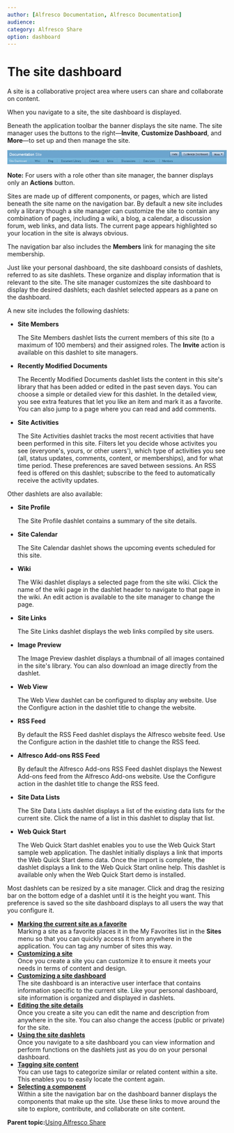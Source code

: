```yaml
---
author: [Alfresco Documentation, Alfresco Documentation]
audience: 
category: Alfresco Share
option: dashboard
---
```


# The site dashboard

A site is a collaborative project area where users can share and collaborate on content.

When you navigate to a site, the site dashboard is displayed.

Beneath the application toolbar the banner displays the site name. The site manager uses the buttons to the right—**Invite**, **Customize Dashboard**, and **More**—to set up and then manage the site.

![Site Banner](../images/SiteBanner.png)

**Note:** For users with a role other than site manager, the banner displays only an **Actions** button.

Sites are made up of different components, or pages, which are listed beneath the site name on the navigation bar. By default a new site includes only a library though a site manager can customize the site to contain any combination of pages, including a wiki, a blog, a calendar, a discussion forum, web links, and data lists. The current page appears highlighted so your location in the site is always obvious.

The navigation bar also includes the **Members** link for managing the site membership.

Just like your personal dashboard, the site dashboard consists of dashlets, referred to as site dashlets. These organize and display information that is relevant to the site. The site manager customizes the site dashboard to display the desired dashlets; each dashlet selected appears as a pane on the dashboard.

A new site includes the following dashlets:

-   **Site Members**

    The Site Members dashlet lists the current members of this site \(to a maximum of 100 members\) and their assigned roles. The **Invite** action is available on this dashlet to site managers.

-   **Recently Modified Documents**

    The Recently Modified Documents dashlet lists the content in this site's library that has been added or edited in the past seven days. You can choose a simple or detailed view for this dashlet. In the detailed view, you see extra features that let you like an item and mark it as a favorite. You can also jump to a page where you can read and add comments.

-   **Site Activities**

    The Site Activities dashlet tracks the most recent activities that have been performed in this site. Filters let you decide whose activites you see \(everyone's, yours, or other users'\), which type of activities you see \(all, status updates, comments, content, or memberships\), and for what time period. These preferences are saved between sessions. An RSS feed is offered on this dashlet; subscribe to the feed to automatically receive the activity updates.


Other dashlets are also available:

-   **Site Profile**

    The Site Profile dashlet contains a summary of the site details.

-   **Site Calendar**

    The Site Calendar dashlet shows the upcoming events scheduled for this site.

-   **Wiki**

    The Wiki dashlet displays a selected page from the site wiki. Click the name of the wiki page in the dashlet header to navigate to that page in the wiki. An edit action is available to the site manager to change the page.

-   **Site Links**

    The Site Links dashlet displays the web links compiled by site users.

-   **Image Preview**

    The Image Preview dashlet displays a thumbnail of all images contained in the site's library. You can also download an image directly from the dashlet.

-   **Web View**

    The Web View dashlet can be configured to display any website. Use the Configure action in the dashlet title to change the website.

-   **RSS Feed**

    By default the RSS Feed dashlet displays the Alfresco website feed. Use the Configure action in the dashlet title to change the RSS feed.

-   **Alfresco Add-ons RSS Feed**

    By default the Alfresco Add-ons RSS Feed dashlet displays the Newest Add-ons feed from the Alfresco Add-ons website. Use the Configure action in the dashlet title to change the RSS feed.

-   **Site Data Lists**

    The Site Data Lists dashlet displays a list of the existing data lists for the current site. Click the name of a list in this dashlet to display that list.

-   **Web Quick Start**

    The Web Quick Start dashlet enables you to use the Web Quick Start sample web application. The dashlet initially displays a link that imports the Web Quick Start demo data. Once the import is complete, the dashlet displays a link to the Web Quick Start online help. This dashlet is available only when the Web Quick Start demo is installed.


Most dashlets can be resized by a site manager. Click and drag the resizing bar on the bottom edge of a dashlet until it is the height you want. This preference is saved so the site dashboard displays to all users the way that you configure it.

-   **[Marking the current site as a favorite](../tasks/sites-favourites-menu.md)**  
Marking a site as a favorite places it in the My Favorites list in the **Sites** menu so that you can quickly access it from anywhere in the application. You can tag any number of sites this way.
-   **[Customizing a site](../tasks/site-customize.md)**  
Once you create a site you can customize it to ensure it meets your needs in terms of content and design.
-   **[Customizing a site dashboard](../tasks/site-customize-dashboard.md)**  
The site dashboard is an interactive user interface that contains information specific to the current site. Like your personal dashboard, site information is organized and displayed in dashlets.
-   **[Editing the site details](../tasks/sites-edit-details.md)**  
Once you create a site you can edit the name and description from anywhere in the site. You can also change the access \(public or private\) for the site.
-   **[Using the site dashlets](../concepts/sites-dashlet-use.md)**  
Once you navigate to a site dashboard you can view information and perform functions on the dashlets just as you do on your personal dashboard.
-   **[Tagging site content](../tasks/site-content-tag.md)**  
You can use tags to categorize similar or related content within a site. This enables you to easily locate the content again.
-   **[Selecting a component](../tasks/page-select.md)**  
Within a site the navigation bar on the dashboard banner displays the components that make up the site. Use these links to move around the site to explore, contribute, and collaborate on site content.

**Parent topic:**[Using Alfresco Share](../topics/sh-uh-welcome.md)

